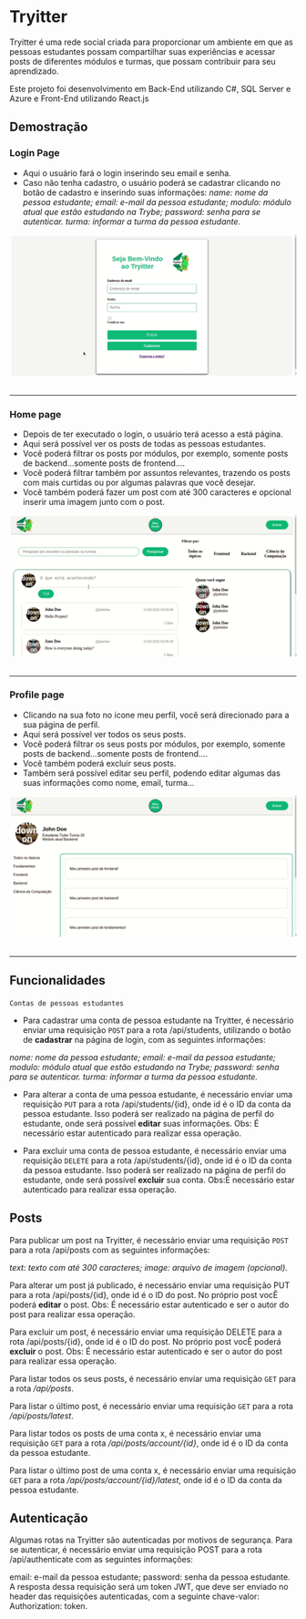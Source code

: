 # Tryitter

Tryitter é uma rede social criada para proporcionar um ambiente em que as pessoas estudantes possam compartilhar suas experiências e acessar posts de diferentes módulos e turmas, que possam contribuir para seu aprendizado.

Este projeto foi desenvolvimento em Back-End utilizando C#, SQL Server e Azure e Front-End utilizando React.js

## Demostração

### Login Page

- Aqui o usuário fará o login inserindo seu email e senha.
- Caso não tenha cadastro, o usuário poderá se cadastrar clicando no botão de cadastro e inserindo suas informações:
  _name: nome da pessoa estudante;_
  _email: e-mail da pessoa estudante;_
  _modulo: módulo atual que estão estudando na Trybe;_
  _password: senha para se autenticar._
  _turma: informar a turma da pessoa estudante._

<div align="center">
    <img alt="login" src="front-end/src/login-tryitter.gif"/>
</div>

<br>
<hr>

### Home page

- Depois de ter executado o login, o usuário terá acesso a está página.
- Aqui será possível ver os posts de todas as pessoas estudantes.
- Você poderá filtrar os posts por módulos, por exemplo, somente posts de backend...somente posts de frontend....
- Você poderá filtrar também por assuntos relevantes, trazendo os posts com mais curtidas ou por algumas palavras que você desejar.
- Você também poderá fazer um post com até 300 caracteres e opcional inserir uma imagem junto com o post.

<div align="center">
    <img alt="login" src="front-end/src/home-tryitter.gif"/>
</div>

<br>
<hr>

### Profile page

- Clicando na sua foto no icone meu perfil, você será direcionado para a sua página de perfil.
- Aqui será possível ver todos os seus posts.
- Você poderá filtrar os seus posts por módulos, por exemplo, somente posts de backend...somente posts de frontend....
- Você também poderá excluir seus posts.
- Também será possível editar seu perfil, podendo editar algumas das suas informações como nome, email, turma...

<div align="center">
    <img alt="login" src="front-end/src/profile-tryitter.gif"/>
</div>

<br>
<hr>

## Funcionalidades

`Contas de pessoas estudantes`

- Para cadastrar uma conta de pessoa estudante na Tryitter, é necessário enviar uma requisição `POST` para a rota /api/students, utilizando o botão de **cadastrar** na página de login, com as seguintes informações:

_nome: nome da pessoa estudante;_
_email: e-mail da pessoa estudante;_
_modulo: módulo atual que estão estudando na Trybe;_
_password: senha para se autenticar._
_turma: informar a turma da pessoa estudante._

- Para alterar a conta de uma pessoa estudante, é necessário enviar uma requisição `PUT` para a rota /api/students/{id}, onde id é o ID da conta da pessoa estudante. Isso poderá ser realizado na página de perfil do estudante, onde será possível **editar** suas informações. Obs: É necessário estar autenticado para realizar essa operação.

- Para excluir uma conta de pessoa estudante, é necessário enviar uma requisição `DELETE` para a rota /api/students/{id}, onde id é o ID da conta da pessoa estudante. Isso poderá ser realizado na página de perfil do estudante, onde será possível **excluir** sua conta. Obs:É necessário estar autenticado para realizar essa operação.

## Posts

Para publicar um post na Tryitter, é necessário enviar uma requisição `POST` para a rota /api/posts com as seguintes informações:

_text: texto com até 300 caracteres;_
_image: arquivo de imagem (opcional)._

Para alterar um post já publicado, é necessário enviar uma requisição PUT para a rota /api/posts/{id}, onde id é o ID do post. No próprio post vocÊ poderá **editar** o post. Obs: É necessário estar autenticado e ser o autor do post para realizar essa operação.

Para excluir um post, é necessário enviar uma requisição DELETE para a rota /api/posts/{id}, onde id é o ID do post. No próprio post vocÊ poderá **excluir** o post. Obs: É necessário estar autenticado e ser o autor do post para realizar essa operação.

Para listar todos os seus posts, é necessário enviar uma requisição `GET` para a rota _/api/posts_.

Para listar o último post, é necessário enviar uma requisição `GET` para a rota _/api/posts/latest_.

Para listar todos os posts de uma conta x, é necessário enviar uma requisição `GET` para a rota _/api/posts/account/{id}_, onde id é o ID da conta da pessoa estudante.

Para listar o último post de uma conta x, é necessário enviar uma requisição `GET` para a rota _/api/posts/account/{id}/latest_, onde id é o ID da conta da pessoa estudante.

## Autenticação

Algumas rotas na Tryitter são autenticadas por motivos de segurança. Para se autenticar, é necessário enviar uma requisição POST para a rota /api/authenticate com as seguintes informações:

email: e-mail da pessoa estudante;
password: senha da pessoa estudante.
A resposta dessa requisição será um token JWT, que deve ser enviado no header das requisições autenticadas, com a seguinte chave-valor: Authorization: token.
